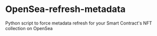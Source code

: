 # OpenSea-refresh-metadata
Python script to force metadata refresh for your Smart Contract's NFT collection on OpenSea
